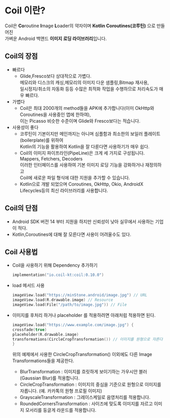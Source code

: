 # Coil 이란?
Coil은 **Co**routine **I**mage **L**oader의 약자이며 **Kotlin Coroutines(코루틴)** 으로 만들어진 <br>
가벼운 Android 백앤드 **이미지 로딩 라이브러리**입니다.

## Coil의 장점
- 빠르다
  - Glide,Fresco보다 상대적으로 가볍다.<br>
        메모리와 디스크의 캐싱,메모리의 이미지 다운 샘플링,Bitmap 재사용,<br>
        일시정지/취소의 자동화 등등 수많은 최적화 작업을 수행하므로 처리속도가 매우 빠르다.
- 가볍다 
  - Coil은 최대 2000개의 method들을 APK에 추가합니다(이미 OkHttp와 Coroutines을 사용중인 앱에 한하여),<br>
        이는 Picasso 비슷한 수준이며 Glide와 Fresco보다는 적습니다.
- 사용성이 좋다
  - 코루틴이 기본이지만 메인까지는 아니며 심플함과 최소한의 보일러 플레이트(boilerplate)를 위하여 <br>
    Kotlin의 기능을 활용하여 Kotlin을 잘 다룬다면 사용하기가 매우 쉽다.
  - Coil의 이미지 파이프라인(PipeLine)은 크게 세 가지로 구성됩니다. Mappers, Fetchers, Decoders<br>
    이러한 인터페이스를 사용하여 기본 이미지 로딩 기능을 강화하거나 재정의하고 <br>
    Coil에 새로운 파일 형식에 대한 지원을 추가할 수 있습니다.
  - Kotlin으로 개발 되었으며 Coroutines, OkHttp, Okio, AndroidX Lifecycles등의 최신 라이브러리를 사용합니다.
## Coil의 단점
- Android SDK 버전 14 부터 지원을 하지만 신뢰성이 낮아 실무에서 사용하는 기업이 적다.
- Kotlin,Coroutines에 대해 잘 모른다면 사용이 어려울수도 있다.

## Coil 사용법

- Coil을 사용하기 위해 Dependency 추가하기
  ```kotlin
  implementation("io.coil-kt:coil:0.10.0")
  ```
  
- load 메서드 사용
  ```kotlin
  imageView.load("https://minStone.android/image.jpg") // URL
  imageView.load(R.drawable.image) // Resource
  imageView.load(File("/path/to/image.jpg")) // File
  ```
  
- 이미지를 후처리 하거나 placeholder 를 적용하려면 아래처럼 적용하면 된다.
  ```kotlin
  imageView.load("https://www.example.com/image.jpg") {
  crossfade(true)
  placeholder(R.drawable.image)
  transformations(CircleCropTransformation()) // 이미지를 원형으로 자른다
  }
  ```
  위의 예제에서 사용한 CircleCropTransformation() 이외에도 다른 Image Transformations들을 제공한다.
  -  BlurTransformation :
    이미지를 흐릿하게 보이기하는 가우시안 블러(Gaussian Blur)를 적용합니다.
  -  CircleCropTransformation :
    이미지의 중심을 기준으로 원형으로 이미지를 자릅니다. (예. 카카톡의 원형 프로필 이미지)
  -  GrayscaleTransformation :
    그레이스케일로 음영처리를 적용합니다.
  -  RoundedCornersTransformation :
    사이즈에 맞도록 이미지를 자르고 이미지 모서리를 둥글게 라운드를 적용합니다.